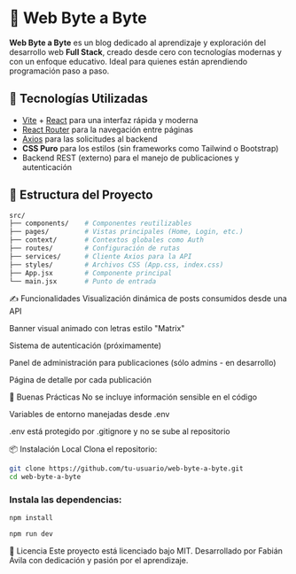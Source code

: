 # 🧠 Web Byte a Byte

**Web Byte a Byte** es un blog dedicado al aprendizaje y exploración del desarrollo web **Full Stack**, creado desde cero con tecnologías modernas y con un enfoque educativo. Ideal para quienes están aprendiendo programación paso a paso.

## 🚀 Tecnologías Utilizadas

- [Vite](https://vitejs.dev/) + [React](https://reactjs.org/) para una interfaz rápida y moderna
- [React Router](https://reactrouter.com/) para la navegación entre páginas
- [Axios](https://axios-http.com/) para las solicitudes al backend
- **CSS Puro** para los estilos (sin frameworks como Tailwind o Bootstrap)
- Backend REST (externo) para el manejo de publicaciones y autenticación

## 📁 Estructura del Proyecto

```bash
src/
├── components/    # Componentes reutilizables
├── pages/         # Vistas principales (Home, Login, etc.)
├── context/       # Contextos globales como Auth
├── routes/        # Configuración de rutas
├── services/      # Cliente Axios para la API
├── styles/        # Archivos CSS (App.css, index.css)
├── App.jsx        # Componente principal
└── main.jsx       # Punto de entrada
```
✍️ Funcionalidades
Visualización dinámica de posts consumidos desde una API

Banner visual animado con letras estilo "Matrix"

Sistema de autenticación (próximamente)

Panel de administración para publicaciones (sólo admins - en desarrollo)

Página de detalle por cada publicación

🔐 Buenas Prácticas
No se incluye información sensible en el código

Variables de entorno manejadas desde .env

.env está protegido por .gitignore y no se sube al repositorio

📦 Instalación Local
Clona el repositorio:
```bash
git clone https://github.com/tu-usuario/web-byte-a-byte.git
cd web-byte-a-byte
```
### Instala las dependencias:

```bash
npm install
```

```bash
npm run dev
```
📄 Licencia
Este proyecto está licenciado bajo MIT.
Desarrollado por Fabián Ávila con dedicación y pasión por el aprendizaje.
